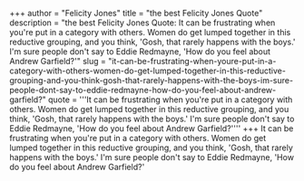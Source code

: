 +++
author = "Felicity Jones"
title = "the best Felicity Jones Quote"
description = "the best Felicity Jones Quote: It can be frustrating when you're put in a category with others. Women do get lumped together in this reductive grouping, and you think, 'Gosh, that rarely happens with the boys.' I'm sure people don't say to Eddie Redmayne, 'How do you feel about Andrew Garfield?'"
slug = "it-can-be-frustrating-when-youre-put-in-a-category-with-others-women-do-get-lumped-together-in-this-reductive-grouping-and-you-think-gosh-that-rarely-happens-with-the-boys-im-sure-people-dont-say-to-eddie-redmayne-how-do-you-feel-about-andrew-garfield?"
quote = '''It can be frustrating when you're put in a category with others. Women do get lumped together in this reductive grouping, and you think, 'Gosh, that rarely happens with the boys.' I'm sure people don't say to Eddie Redmayne, 'How do you feel about Andrew Garfield?''''
+++
It can be frustrating when you're put in a category with others. Women do get lumped together in this reductive grouping, and you think, 'Gosh, that rarely happens with the boys.' I'm sure people don't say to Eddie Redmayne, 'How do you feel about Andrew Garfield?'
